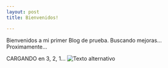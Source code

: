 ```yaml
---
layout: post
title: Bienvenidos!

---
```


Bienvenidos a mi primer Blog de prueba.
Buscando mejoras...
Proximamente...

CARGANDO en 3, 2, 1...
![Texto alternativo](https://jcc1110.github.io/images/cargando.png)
